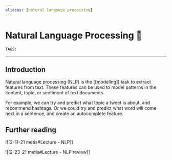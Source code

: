 ```yaml
---
aliases: [natural langauge processing]
---
```

# Natural Language Processing 💬
`TAGS:` 

---
## Introduction
Natural language processing (NLP) is the [[modeling]] task to extract features from text. These features can be used to model patterns in the content, topic, or sentiment of text documents. 

For example, we can try and predict what topic a tweet is about, and recommend hashtags. Or we could try and predict what word will come next in a sentence, and create an autocomplete feature.



## Further reading
![[2-11-21 metis#Lecture - NLP]]

![[2-23-21 metis#Lecture - NLP review]]